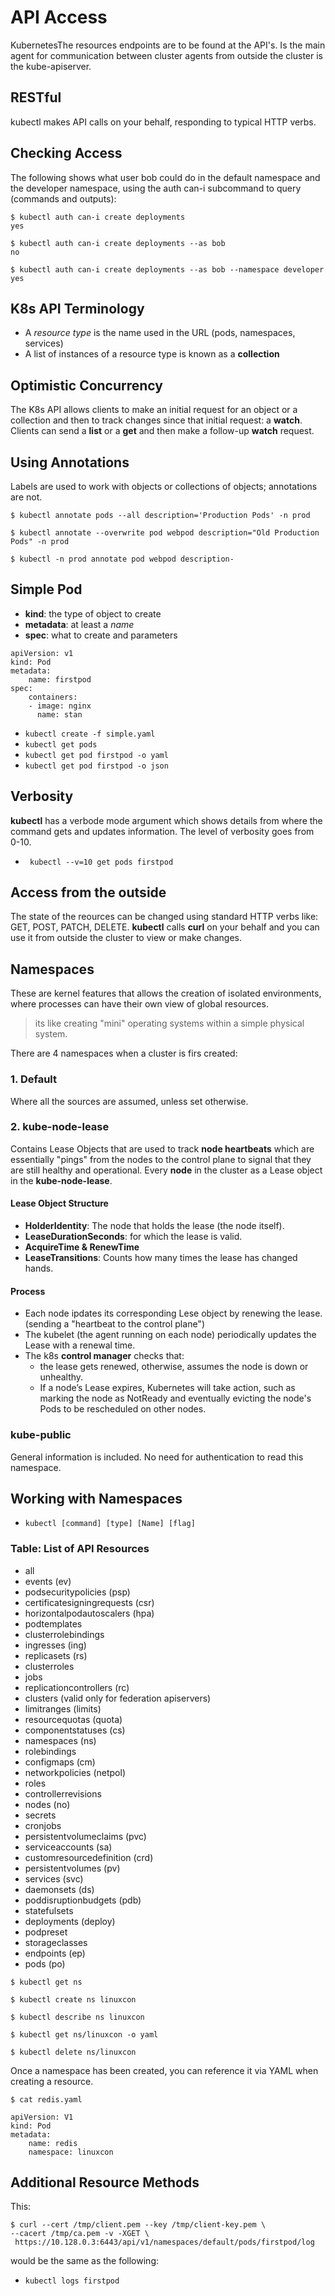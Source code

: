 # API Access
KubernetesThe resources endpoints are to be found at the API's. Is the main agent for communication between cluster agents from outside the cluster is the kube-apiserver.

## RESTful
kubectl makes API calls on your behalf, responding to typical HTTP verbs.

## Checking Access
The following shows what user bob could do in the default namespace and the developer namespace, using the auth can-i subcommand to query (commands and outputs):

```
$ kubectl auth can-i create deployments
yes

$ kubectl auth can-i create deployments --as bob
no

$ kubectl auth can-i create deployments --as bob --namespace developer
yes
```
## K8s API Terminology
- A *resource type* is the name used in the URL (pods, namespaces, services)
- A list of instances of a resource type is known as a **collection**


## Optimistic Concurrency
The K8s API allows clients to make an initial request for an object or a collection and then to track changes since that initial request: a **watch**. Clients can send a **list** or a **get** and then make a follow-up **watch** request.

## Using Annotations
Labels are used to work with objects or collections of objects; annotations are not.

```
$ kubectl annotate pods --all description='Production Pods' -n prod

$ kubectl annotate --overwrite pod webpod description="Old Production Pods" -n prod

$ kubectl -n prod annotate pod webpod description-
```

## Simple Pod
- **kind**: the type of object to create
- **metadata**: at least a *name*
- **spec**: what to create and parameters

```
apiVersion: v1
kind: Pod
metadata:
    name: firstpod
spec:
    containers:
    - image: nginx
      name: stan
```

- `kubectl create -f simple.yaml`
- `kubectl get pods`
- `kubectl get pod firstpod -o yaml`
- `kubectl get pod firstpod -o json`

## Verbosity
**kubectl** has a verbode mode argument which shows details from where the command gets and updates information.
The level of verbosity goes from 0-10.

- ` kubectl --v=10 get pods firstpod`

## Access from the outside
The state of the reources can be changed using standard HTTP verbs like: GET, POST, PATCH, DELETE.
**kubectl** calls **curl** on your behalf and you can use it from outside the cluster to view or make changes.

## Namespaces
These are kernel features that allows the creation of isolated environments, where processes can have their own view of global resources.
> its like creating "mini" operating systems within a simple physical system.

There are 4 namespaces when a cluster is firs created:

### 1. Default

Where all the sources are assumed, unless set otherwise.

### 2. kube-node-lease

Contains Lease Objects that are used to track **node heartbeats** which are essentially "pings" from the nodes to the control plane to signal that they are still healthy  and operational.
Every **node** in the cluster as a Lease object in the **kube-node-lease**.


#### Lease Object Structure

- **HolderIdentity**: The node that holds the lease (the node itself).
- **LeaseDurationSeconds**: for which the lease is valid.
- **AcquireTime & RenewTime**
- **LeaseTransitions**: Counts how many times the lease has changed hands.

#### Process

- Each node ipdates its corresponding Lese object by renewing the lease. (sending a "heartbeat to the control plane")
- The kubelet (the agent running on each node) periodically updates the Lease with a renewal time.
- The k8s **control manager** checks that:
    - the lease gets renewed, otherwise, assumes the node is down or unhealthy.
    - If a node’s Lease expires, Kubernetes will take action, such as marking the node as NotReady and eventually evicting the node's Pods to be rescheduled on other nodes.

### kube-public
General information is included. No need for authentication to read this namespace.

## Working with Namespaces
- `kubectl [command] [type] [Name] [flag]`


### Table: List of API Resources

- all
- events (ev)
- podsecuritypolicies (psp)
- certificatesigningrequests (csr)
- horizontalpodautoscalers (hpa)
- podtemplates
- clusterrolebindings
- ingresses (ing)
- replicasets (rs)
- clusterroles
- jobs
- replicationcontrollers (rc)
- clusters (valid only for federation apiservers)
- limitranges (limits)
- resourcequotas (quota)
- componentstatuses (cs)
- namespaces (ns)
- rolebindings
- configmaps (cm)
- networkpolicies (netpol)
- roles
- controllerrevisions
- nodes (no)
- secrets
- cronjobs
- persistentvolumeclaims (pvc)
- serviceaccounts (sa)
- customresourcedefinition (crd)
- persistentvolumes (pv)
- services (svc)
- daemonsets (ds)
- poddisruptionbudgets (pdb)
- statefulsets
- deployments (deploy)
- podpreset
- storageclasses
- endpoints (ep)
- pods (po)

```
$ kubectl get ns

$ kubectl create ns linuxcon

$ kubectl describe ns linuxcon

$ kubectl get ns/linuxcon -o yaml

$ kubectl delete ns/linuxcon
```

Once a namespace has been created, you can reference it via YAML when creating a resource.
```
$ cat redis.yaml

apiVersion: V1
kind: Pod
metadata:
    name: redis
    namespace: linuxcon
```

## Additional Resource Methods
This:

```
$ curl --cert /tmp/client.pem --key /tmp/client-key.pem \
--cacert /tmp/ca.pem -v -XGET \
 ht‌tps://10.128.0.3:6443/api/v1/namespaces/default/pods/firstpod/log
 ```

 would be the same as the following:

 - `kubectl logs firstpod`